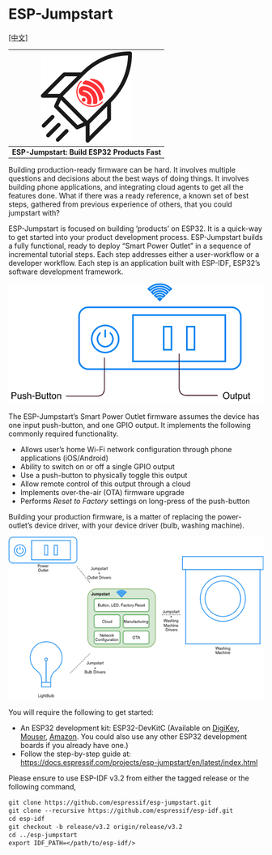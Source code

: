ESP-Jumpstart
=============
[[中文]](./README_cn.md)

| ![Cover Page] |
|:--------------------------:|
| **ESP-Jumpstart: Build ESP32 Products Fast** |


Building production-ready firmware can be hard. It involves multiple questions and decisions about the best ways of doing things. It involves building phone applications, and integrating cloud agents to get all the features done. What if there was a ready reference, a known set of best steps, gathered from previous experience of others, that you could jumpstart with?

ESP-Jumpstart is focused on building ’products’ on ESP32. It is a quick-way to get started into your product development process. ESP-Jumpstart builds a fully functional, ready to deploy “Smart Power Outlet” in a sequence of incremental tutorial steps. Each step addresses either a user-workflow or a developer workflow. Each step is an application built with ESP-IDF, ESP32’s software development framework.

![Smart Power Outlet]

The ESP-Jumpstart’s Smart Power Outlet firmware assumes the device has one input push-button, and one GPIO output. It implements the following commonly required functionality.

-   Allows user’s home Wi-Fi network configuration through phone applications (iOS/Android)
-   Ability to switch on or off a single GPIO output
-   Use a push-button to physically toggle this output
-   Allow remote control of this output through a cloud
-   Implements over-the-air (OTA) firmware upgrade
-   Performs *Reset to Factory* settings on long-press of the push-button

Building your production firmware, is a matter of replacing the power-outlet’s device driver, with your device driver (bulb, washing machine).

![Jumpstart Applicability]

You will require the following to get started:

-   An ESP32 development kit: ESP32-DevKitC (Available on [DigiKey](https://www.digikey.com/?_ga=2.24343738.1493252097.1552534720-1988497184.1552534720), [Mouser](https://www.mouser.com/_/?Keyword=ESP32-DevKitC), [Amazon](https://www.amazon.com/s?k=esp32-devkitc&crid=34ZPSBVQ3ZVZK&sprefix=esp32-devt%2Caps%2C738&ref=nb_sb_ss_i_1_9). You could also use any other ESP32 development boards if you already have one.)
-   Follow the step-by-step guide at: <https://docs.espressif.com/projects/esp-jumpstart/en/latest/index.html>

Please ensure to use ESP-IDF v3.2 from either the tagged release or the following command,
```
git clone https://github.com/espressif/esp-jumpstart.git
git clone --recursive https://github.com/espressif/esp-idf.git
cd esp-idf
git checkout -b release/v3.2 origin/release/v3.2
cd ../esp-jumpstart
export IDF_PATH=</path/to/esp-idf/>
```


  [Smart Power Outlet]: docs/_static/jumpstart-outlet.png
  [Jumpstart Applicability]: docs/_static/jumpstart-outlet-blocks.png
  [Cover Page]: docs/_static/cover_page.svg


